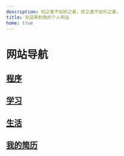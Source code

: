 ```yaml
---
description: 知之者不如好之者，好之者不如乐之者。
title: 欢迎来到我的个人网站
home: true
---
```


# 网站导航
## [程序](./Program/index.md)

## [学习](./Study/index.md)

## [生活](./Life/index.md)

## [我的简历](./Resume/index.md)

